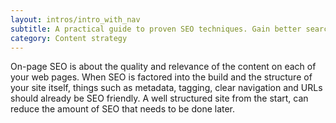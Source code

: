 ```yaml
---
layout: intros/intro_with_nav
subtitle: A practical guide to proven SEO techniques. Gain better search results and connect the right users with the right information. 
category: Content strategy
---
```

On-page SEO is about the quality and relevance of the content on each of your web pages. When SEO is factored into the build and the structure of your site itself, things such as metadata, tagging, clear navigation and URLs should already be SEO friendly. A well structured site from the start, can reduce the amount of SEO that needs to be done later.
